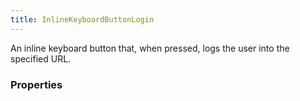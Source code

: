 ```yaml
---
title: InlineKeyboardButtonLogin
---
```


An inline keyboard button that, when pressed, logs the user into the specified URL.

### Properties



